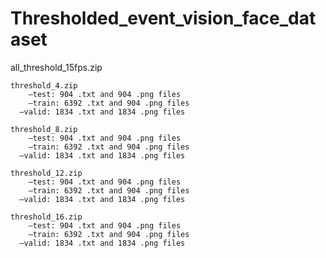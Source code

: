 # Thresholded_event_vision_face_dataset
all_threshold_15fps.zip

    threshold_4.zip
    	–test: 904 .txt and 904 .png files
    	–train: 6392 .txt and 904 .png files
      –valid: 1834 .txt and 1834 .png files
    
    threshold_8.zip
    	–test: 904 .txt and 904 .png files
    	–train: 6392 .txt and 904 .png files
      –valid: 1834 .txt and 1834 .png files
    
    threshold_12.zip
    	–test: 904 .txt and 904 .png files
    	–train: 6392 .txt and 904 .png files
      –valid: 1834 .txt and 1834 .png files
    
    threshold_16.zip
    	–test: 904 .txt and 904 .png files
    	–train: 6392 .txt and 904 .png files
      –valid: 1834 .txt and 1834 .png files
